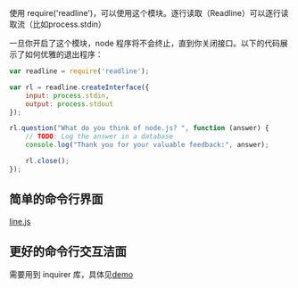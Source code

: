 使用 require('readline')，可以使用这个模块。逐行读取（Readline）可以逐行读取流（比如process.stdin）

一旦你开启了这个模块，node 程序将不会终止，直到你关闭接口。以下的代码展示了如何优雅的退出程序：

```js
var readline = require('readline');

var rl = readline.createInterface({
    input: process.stdin,
    output: process.stdout
});

rl.question("What do you think of node.js? ", function (answer) {
    // TODO: Log the answer in a database
    console.log("Thank you for your valuable feedback:", answer);

    rl.close();
});
```

## 简单的命令行界面

[line.js](./line.js)

## 更好的命令行交互洁面

需要用到 inquirer 库，具体见[demo](./inquirer.js)
